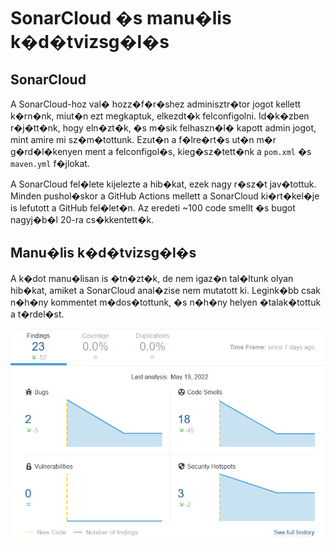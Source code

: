 # SonarCloud �s manu�lis k�d�tvizsg�l�s

## SonarCloud

A SonarCloud-hoz val� hozz�f�r�shez adminisztr�tor jogot kellett k�rn�nk, miut�n ezt megkaptuk, elkezdt�k felconfigolni.
Id�k�zben r�j�tt�nk, hogy eln�zt�k, �s m�sik felhaszn�l� kapott admin jogot, mint amire mi sz�m�tottunk. Ezut�n a
f�lre�rt�s ut�n m�r g�rd�l�kenyen ment a felconfigol�s, kieg�sz�tett�nk a `pom.xml` �s `maven.yml` f�jlokat.

A SonarCloud fel�lete kijelezte a hib�kat, ezek nagy r�sz�t jav�tottuk. Minden pushol�skor a GitHub Actions mellett a
SonarCloud ki�rt�kel�je is lefutott a GitHub fel�let�n. Az eredeti ~100 code smellt �s bugot nagyj�b�l 20-ra cs�kkentett�k.

## Manu�lis k�d�tvizsg�l�s

A k�dot manu�lisan is �tn�zt�k, de nem igaz�n tal�ltunk olyan hib�kat, amiket a SonarCloud anal�zise nem mutatott ki.
Legink�bb csak n�h�ny kommentet m�dos�tottunk, �s n�h�ny helyen �talak�tottuk a t�rdel�st. 

![](images/analysiscorrections.png)